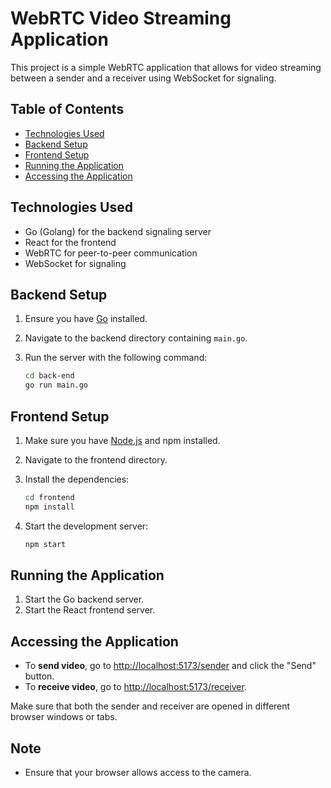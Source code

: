 
# WebRTC Video Streaming Application

This project is a simple WebRTC application that allows for video streaming between a sender and a receiver using WebSocket for signaling.

## Table of Contents

- [Technologies Used](#technologies-used)
- [Backend Setup](#backend-setup)
- [Frontend Setup](#frontend-setup)
- [Running the Application](#running-the-application)
- [Accessing the Application](#accessing-the-application)

## Technologies Used

- Go (Golang) for the backend signaling server
- React for the frontend
- WebRTC for peer-to-peer communication
- WebSocket for signaling


## Backend Setup

1. Ensure you have [Go](https://golang.org/doc/install) installed.
2. Navigate to the backend directory containing `main.go`.
3. Run the server with the following command:

   ```bash
   cd back-end
   go run main.go
   ```

## Frontend Setup

1. Make sure you have [Node.js](https://nodejs.org/) and npm installed.
2. Navigate to the frontend directory.
3. Install the dependencies:

   ```bash
   cd frontend
   npm install
   ```

4. Start the development server:

   ```bash
   npm start
   ```

## Running the Application

1. Start the Go backend server.
2. Start the React frontend server.

## Accessing the Application

- To **send video**, go to [http://localhost:5173/sender](http://localhost:5173/sender) and click the "Send" button.
- To **receive video**, go to [http://localhost:5173/receiver](http://localhost:5173/receiver).

Make sure that both the sender and receiver are opened in different browser windows or tabs.

## Note

- Ensure that your browser allows access to the camera.
